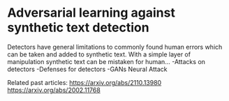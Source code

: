 # Adversarial learning against synthetic text detection
Detectors have general limitations to commonly found human errors which can be taken and added to synthetic text. With a simple layer of manipulation synthetic
text can be mistaken for human...
-Attacks on detectors
-Defenses for detectors
-GANs Neural Attack

Related past articles: 
https://arxiv.org/abs/2110.13980
https://arxiv.org/abs/2002.11768
